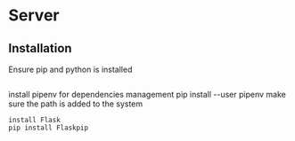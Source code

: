# Server

## Installation
Ensure pip and python is installed
```shell

`````
install pipenv for dependencies management
pip install --user pipenv
make sure the path is added to the system

`````
install Flask 
pip install Flaskpip
